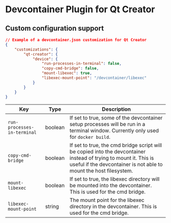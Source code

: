 # Devcontainer Plugin for Qt Creator

## Custom configuration support

```json
// Example of a devcontainer.json customization for Qt Creator
{
    "customizations": {
        "qt-creator": {
            "device": {
                "run-processes-in-terminal": false,
                "copy-cmd-bridge": false,
                "mount-libexec": true,
                "libexec-mount-point": "/devcontainer/libexec"
            }
        }
    }
}
```

| Key | Type | Description |
| --- | ---- | ----------- |
| `run-processes-in-terminal` | boolean | If set to true, some of the devcontainer setup processes will be run in a terminal window. Currently only used for `docker build`. |
| `copy-cmd-bridge` | boolean | If set to true, the cmd bridge script will be copied into the devcontainer instead of trying to mount it. This is useful if the devcontainer is not able to mount the host filesystem. |
| `mount-libexec` | boolean | If set to true, the libexec directory will be mounted into the devcontainer. This is used for the cmd bridge. |
| `libexec-mount-point` | string | The mount point for the libexec directory in the devcontainer. This is used for the cmd bridge. |
